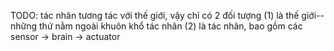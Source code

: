 TODO: tác nhân tương tác với thế giới, vậy chỉ có 2 đối tượng 
    (1) là thế giới--những thứ nằm ngoài khuôn khổ tác nhân
    (2) là tác nhân, bao gồm các sensor -> brain -> actuator

